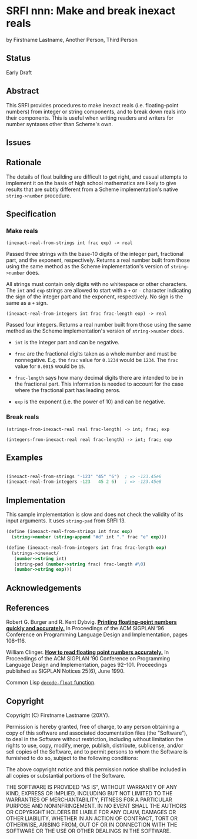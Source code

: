 # SRFI nnn: Make and break inexact reals

by Firstname Lastname, Another Person, Third Person

## Status

Early Draft

## Abstract

This SRFI provides procedures to make inexact reals (i.e.
floating-point numbers) from integer or string components, and to
break down reals into their components. This is useful when writing
readers and writers for number syntaxes other than Scheme's own.

## Issues

## Rationale

The details of float building are difficult to get right, and casual
attempts to implement it on the basis of high school mathematics are
likely to give results that are subtly different from a Scheme
implementation's native `string->number` procedure.

## Specification

### Make reals

`(inexact-real-from-strings int frac exp) -> real`

Passed three strings with the base-10 digits of the integer part,
fractional part, and the exponent, respectively. Returns a real number
built from those using the same method as the Scheme implementation's
version of `string->number` does.

All strings must contain only digits with no whitespace or other
characters. The `int` and `exp` strings are allowed to start with a
`+` or `-` character indicating the sign of the integer part and the
exponent, respectively. No sign is the same as a `+` sign.

`(inexact-real-from-integers int frac frac-length exp) -> real`

Passed four integers. Returns a real number built from those using the
same method as the Scheme implementation's version of `string->number`
does.

* `int` is the integer part and can be negative.

* `frac` are the fractional digits taken as a whole number and must be
nonnegative. E.g. the `frac` value for `0.1234` would be `1234`. The
`frac` value for `0.0015` would be `15`.

* `frac-length` says how many decimal digits there are intended to be
in the fractional part. This information is needed to account for the
case where the fractional part has leading zeros.

* `exp` is the exponent (i.e. the power of 10) and can be negative.

### Break reals

`(strings-from-inexact-real real frac-length) -> int; frac; exp`

`(integers-from-inexact-real real frac-length) -> int; frac; exp`

## Examples

```Scheme

(inexact-real-from-strings "-123" "45" "6")  ; => -123.45e6
(inexact-real-from-integers -123   45 2 6)   ; => -123.45e6
```

## Implementation

This sample implementation is slow and does not check the validity of
its input arguments. It uses `string-pad` from SRFI 13.

```Scheme
(define (inexact-real-from-strings int frac exp)
  (string->number (string-append "#d" int "." frac "e" exp)))

(define (inexact-real-from-integers int frac frac-length exp)
  (strings->inexact/
   (number->string int)
   (string-pad (number->string frac) frac-length #\0)
   (number->string exp)))
```

## Acknowledgements

## References

Robert G. Burger and R. Kent Dybvig. [**Printing floating-point
numbers quickly and
accurately.**](https://legacy.cs.indiana.edu/~dyb/pubs/FP-Printing-PLDI96.pdf)
In Proceedings of the ACM SIGPLAN ’96 Conference on Programming
Language Design and Implementation, pages 108–116.

William Clinger. [**How to read floating point numbers
accurately.**](https://citeseerx.ist.psu.edu/viewdoc/download?doi=10.1.1.164.813&rep=rep1&type=pdf)
In Proceedings of the ACM SIGPLAN ’90 Conference on Programming
Language Design and Implementation, pages 92–101. Proceedings
published as SIGPLAN Notices 25(6), June 1990.

Common Lisp [`decode-float`
function](http://clhs.lisp.se/Body/f_dec_fl.htm).

## Copyright

Copyright (C) Firstname Lastname (20XY).

Permission is hereby granted, free of charge, to any person obtaining
a copy of this software and associated documentation files (the
"Software"), to deal in the Software without restriction, including
without limitation the rights to use, copy, modify, merge, publish,
distribute, sublicense, and/or sell copies of the Software, and to
permit persons to whom the Software is furnished to do so, subject to
the following conditions:

The above copyright notice and this permission notice shall be
included in all copies or substantial portions of the Software.

THE SOFTWARE IS PROVIDED "AS IS", WITHOUT WARRANTY OF ANY KIND,
EXPRESS OR IMPLIED, INCLUDING BUT NOT LIMITED TO THE WARRANTIES OF
MERCHANTABILITY, FITNESS FOR A PARTICULAR PURPOSE AND
NONINFRINGEMENT. IN NO EVENT SHALL THE AUTHORS OR COPYRIGHT HOLDERS BE
LIABLE FOR ANY CLAIM, DAMAGES OR OTHER LIABILITY, WHETHER IN AN ACTION
OF CONTRACT, TORT OR OTHERWISE, ARISING FROM, OUT OF OR IN CONNECTION
WITH THE SOFTWARE OR THE USE OR OTHER DEALINGS IN THE SOFTWARE.
